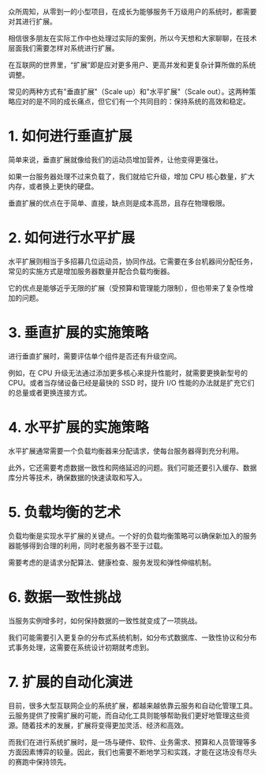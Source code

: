 众所周知，从零到一的小型项目，在成长为能够服务千万级用户的系统时，都需要对其进行扩展。

相信很多朋友在实际工作中也处理过实际的案例，所以今天想和大家聊聊，在技术层面我们需要怎样对系统进行扩展。

在互联网的世界里，“扩展”即是应对更多用户、更高并发和更复杂计算所做的系统调整。

常见的两种方式有"垂直扩展"（Scale up）和"水平扩展"（Scale out）。这两种策略应对的是不同的成长痛点，但它们有一个共同目的：保持系统的高效和稳定。



# 1. 如何进行垂直扩展
简单来说，垂直扩展就像给我们的运动员增加营养，让他变得更强壮。

如果一台服务器处理不过来负载了，我们就给它升级，增加 CPU 核心数量，扩大内存，或者换上更快的硬盘。

垂直扩展的优点在于简单、直接，缺点则是成本高昂，且存在物理极限。



# 2. 如何进行水平扩展
水平扩展则相当于多招募几位运动员，协同作战。它需要在多台机器间分配任务，常见的实施方式是增加服务器数量并配合负载均衡器。

它的优点是能够近乎无限的扩展（受预算和管理能力限制），但也带来了复杂性增加的问题。



# 3. 垂直扩展的实施策略
进行垂直扩展时，需要评估单个组件是否还有升级空间。

例如，在 CPU 升级无法通过添加更多核心来提升性能时，就需要更换新型号的 CPU。或者当存储设备已经是最快的 SSD 时，提升 I/O 性能的办法就是扩充它们的总量或者更换连接方式。



# 4. 水平扩展的实施策略
水平扩展通常需要一个负载均衡器来分配请求，使每台服务器得到充分利用。

此外，它还需要考虑数据一致性和网络延迟的问题。我们可能还要引入缓存、数据库分片等技术，确保数据的快速读取和写入。



# 5. 负载均衡的艺术
负载均衡是实现水平扩展的关键点。一个好的负载均衡策略可以确保新加入的服务器能够得到合理的利用，同时老服务器不至于过载。

需要考虑的是请求分配算法、健康检查、服务发现和弹性伸缩机制。



# 6. 数据一致性挑战
当服务实例增多时，如何保持数据的一致性就变成了一项挑战。

我们可能需要引入更复杂的分布式系统机制，如分布式数据库、一致性协议和分布式事务处理，这需要在系统设计初期就考虑到。



# 7. 扩展的自动化演进
目前，很多大型互联网企业的系统扩展，都越来越依靠云服务和自动化管理工具。云服务提供了按需扩展的可能，而自动化工具则能够帮助我们更好地管理这些资源。随着技术的发展，扩展将变得更加灵活、经济和高效。

而我们在进行系统扩展时，是一场与硬件、软件、业务需求、预算和人员管理等多方面因素博弈的较量。因此，我们也需要不断地学习和实践，才能在这场没有尽头的赛跑中保持领先。